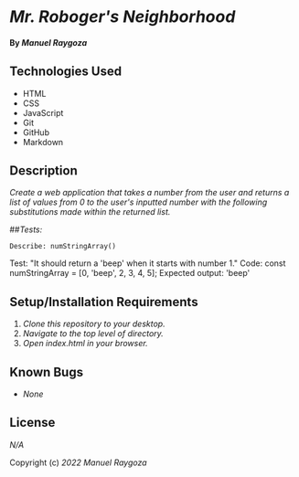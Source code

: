 # _Mr. Roboger's Neighborhood_

#### By _**Manuel Raygoza**_


## Technologies Used

* HTML
* CSS
* JavaScript
* Git
* GitHub
* Markdown

## Description

_Create a web application that takes a number from the user and returns a list of values from 0 to the user's inputted number with the following substitutions made within the returned list._


##_Tests:_

    Describe: numStringArray()

Test: "It should return a 'beep' when it starts with number 1."
Code: const numStringArray = [0, 'beep', 2, 3, 4, 5];
Expected output: 'beep'


## Setup/Installation Requirements

1. _Clone this repository to your desktop._
2. _Navigate to the top level of directory._
3. _Open index.html in your browser._


## Known Bugs

* _None_


## License

_N/A_

Copyright (c) _2022_ _Manuel Raygoza_
